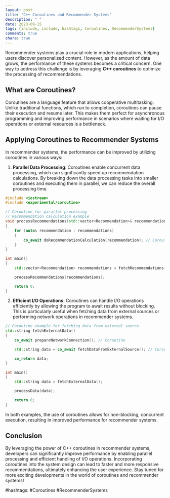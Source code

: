 ```yaml
---
layout: post
title: "C++ Coroutines and Recommender Systems"
description: " "
date: 2023-09-15
tags: [include, include, hashtags, Coroutines, RecommenderSystems]
comments: true
share: true
---
```


Recommender systems play a crucial role in modern applications, helping users discover personalized content. However, as the amount of data grows, the performance of these systems becomes a critical concern. One way to address this challenge is by leveraging **C++ coroutines** to optimize the processing of recommendations.

## What are Coroutines?

Coroutines are a language feature that allows cooperative multitasking. Unlike traditional functions, which run to completion, coroutines can pause their execution and resume later. This makes them perfect for asynchronous programming and improving performance in scenarios where waiting for I/O operations or external resources is a bottleneck.

## Applying Coroutines to Recommender Systems

In recommender systems, the performance can be improved by utilizing coroutines in various ways:

1. **Parallel Data Processing**: Coroutines enable concurrent data processing, which can significantly speed up recommendation calculations. By breaking down the data processing tasks into smaller coroutines and executing them in parallel, we can reduce the overall processing time.

```cpp
#include <iostream>
#include <experimental/coroutine>

// Coroutine for parallel processing
// Recommendation calculation example
void processRecommendations(std::vector<Recommendation>& recommendations)
{
    for (auto& recommendation : recommendations)
    {
        co_await doRecommendationCalculation(recommendation); // Coroutine
    }
}

int main()
{
    std::vector<Recommendation> recommendations = fetchRecommendations();

    processRecommendations(recommendations);

    return 0;
}
```

2. **Efficient I/O Operations**: Coroutines can handle I/O operations efficiently by allowing the program to await results without blocking. This is particularly useful when fetching data from external sources or performing network operations in recommender systems.

```cpp
// Coroutine example for fetching data from external source
std::string fetchExternalData()
{
    co_await prepareNetworkConnection(); // Coroutine

    std::string data = co_await fetchDataFromExternalSource(); // Coroutine

    co_return data;
}

int main()
{
    std::string data = fetchExternalData();

    processData(data);

    return 0;
}
```

In both examples, the use of coroutines allows for non-blocking, concurrent execution, resulting in improved performance for recommender systems.

## Conclusion

By leveraging the power of C++ coroutines in recommender systems, developers can significantly improve performance by enabling parallel processing and efficient handling of I/O operations. Incorporating coroutines into the system design can lead to faster and more responsive recommendations, ultimately enhancing the user experience. Stay tuned for more exciting developments in the world of coroutines and recommender systems!

#hashtags: #Coroutines #RecommenderSystems